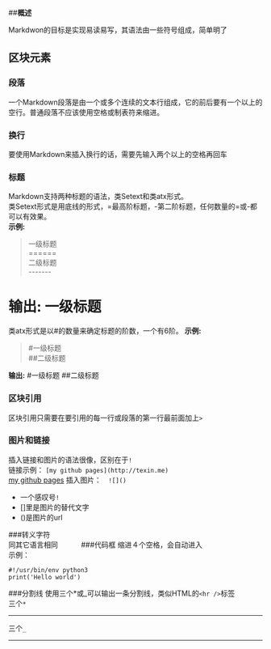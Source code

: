 ##**概述**

Markdwon的目标是实现易读易写，其语法由一些符号组成，简单明了

## **区块元素**
### 段落
一个Markdown段落是由一个或多个连续的文本行组成，它的前后要有一个以上的空行。普通段落不应该使用空格或制表符来缩进。
### 换行
要使用Markdown来插入换行的话，需要先输入两个以上的空格再回车
### 标题
Markdown支持两种标题的语法，类Setext和类atx形式。  
类Setext形式是用底线的形式，=最高阶标题，-第二阶标题，任何数量的=或-都可以有效果。   
**示例:**  
>    一级标题  
     ======   
     二级标题  
     -------  

**输出:**
一级标题
======  

  
类atx形式是以#的数量来确定标题的阶数，一个有6阶。
**示例:**  
>   #一级标题  
    ##二级标题  

**输出:**
#一级标题
##二级标题

### 区块引用
区块引用只需要在要引用的每一行或段落的第一行最前面加上`>`  

### **图片和链接**  
插入链接和图片的语法很像，区别在于`!`  
链接示例：  `[my github pages](http://texin.me)`   
[my github pages](http://texin.me)
插入图片：　`![]()` 
 
* 一个感叹号`!`
* []里是图片的替代文字
* ()是图片的url

###转义字符　\
同其它语言相同　　　
###代码框
缩进４个空格，会自动进入　  
示例：　　  

    #!/usr/bin/env python3   
    print('Hello world')
     

###分割线
使用三个*或_可以输出一条分割线，类似HTML的`<hr />`标签  
三个`*`
***  
三个`_`
___
